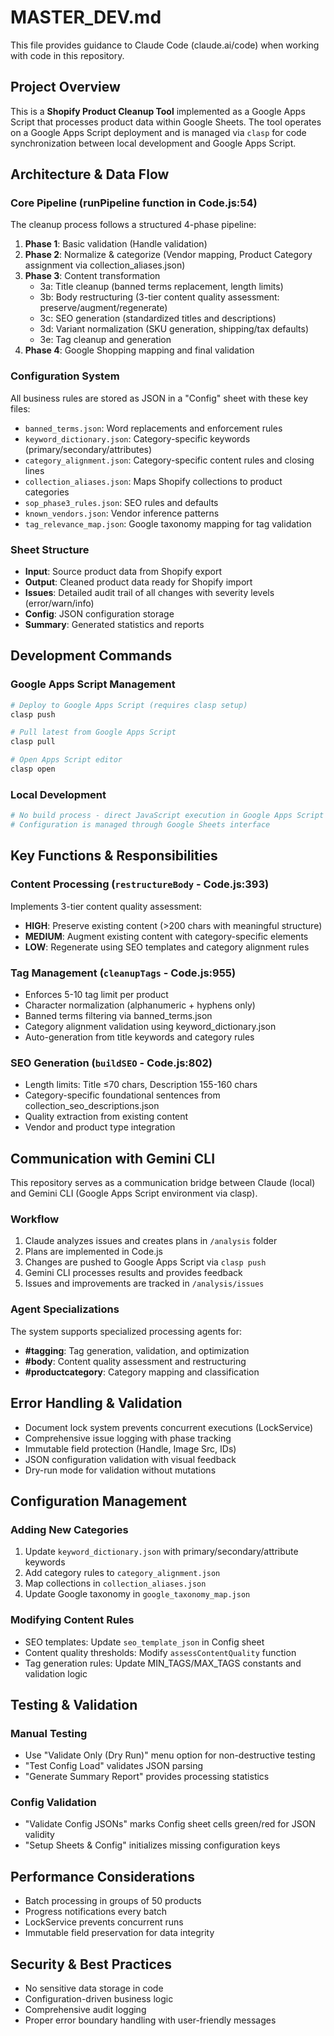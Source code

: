 # MASTER_DEV.md

This file provides guidance to Claude Code (claude.ai/code) when working with code in this repository.

## Project Overview

This is a **Shopify Product Cleanup Tool** implemented as a Google Apps Script that processes product data within Google Sheets. The tool operates on a Google Apps Script deployment and is managed via `clasp` for code synchronization between local development and Google Apps Script.

## Architecture & Data Flow

### Core Pipeline (runPipeline function in Code.js:54)
The cleanup process follows a structured 4-phase pipeline:

1. **Phase 1**: Basic validation (Handle validation)
2. **Phase 2**: Normalize & categorize (Vendor mapping, Product Category assignment via collection_aliases.json)
3. **Phase 3**: Content transformation
   - 3a: Title cleanup (banned terms replacement, length limits)
   - 3b: Body restructuring (3-tier content quality assessment: preserve/augment/regenerate)
   - 3c: SEO generation (standardized titles and descriptions)
   - 3d: Variant normalization (SKU generation, shipping/tax defaults)
   - 3e: Tag cleanup and generation
4. **Phase 4**: Google Shopping mapping and final validation

### Configuration System
All business rules are stored as JSON in a "Config" sheet with these key files:
- `banned_terms.json`: Word replacements and enforcement rules
- `keyword_dictionary.json`: Category-specific keywords (primary/secondary/attributes)
- `category_alignment.json`: Category-specific content rules and closing lines
- `collection_aliases.json`: Maps Shopify collections to product categories
- `sop_phase3_rules.json`: SEO rules and defaults
- `known_vendors.json`: Vendor inference patterns
- `tag_relevance_map.json`: Google taxonomy mapping for tag validation

### Sheet Structure
- **Input**: Source product data from Shopify export
- **Output**: Cleaned product data ready for Shopify import
- **Issues**: Detailed audit trail of all changes with severity levels (error/warn/info)
- **Config**: JSON configuration storage
- **Summary**: Generated statistics and reports

## Development Commands

### Google Apps Script Management
```bash
# Deploy to Google Apps Script (requires clasp setup)
clasp push

# Pull latest from Google Apps Script
clasp pull

# Open Apps Script editor
clasp open
```

### Local Development
```bash
# No build process - direct JavaScript execution in Google Apps Script environment
# Configuration is managed through Google Sheets interface
```

## Key Functions & Responsibilities

### Content Processing (`restructureBody` - Code.js:393)
Implements 3-tier content quality assessment:
- **HIGH**: Preserve existing content (>200 chars with meaningful structure)
- **MEDIUM**: Augment existing content with category-specific elements
- **LOW**: Regenerate using SEO templates and category alignment rules

### Tag Management (`cleanupTags` - Code.js:955)
- Enforces 5-10 tag limit per product
- Character normalization (alphanumeric + hyphens only)
- Banned terms filtering via banned_terms.json
- Category alignment validation using keyword_dictionary.json
- Auto-generation from title keywords and category rules

### SEO Generation (`buildSEO` - Code.js:802)
- Length limits: Title ≤70 chars, Description 155-160 chars
- Category-specific foundational sentences from collection_seo_descriptions.json
- Quality extraction from existing content
- Vendor and product type integration

## Communication with Gemini CLI

This repository serves as a communication bridge between Claude (local) and Gemini CLI (Google Apps Script environment via clasp). 

### Workflow
1. Claude analyzes issues and creates plans in `/analysis` folder
2. Plans are implemented in Code.js
3. Changes are pushed to Google Apps Script via `clasp push`
4. Gemini CLI processes results and provides feedback
5. Issues and improvements are tracked in `/analysis/issues`

### Agent Specializations
The system supports specialized processing agents for:
- **#tagging**: Tag generation, validation, and optimization
- **#body**: Content quality assessment and restructuring  
- **#productcategory**: Category mapping and classification

## Error Handling & Validation

- Document lock system prevents concurrent executions (LockService)
- Comprehensive issue logging with phase tracking
- Immutable field protection (Handle, Image Src, IDs)
- JSON configuration validation with visual feedback
- Dry-run mode for validation without mutations

## Configuration Management

### Adding New Categories
1. Update `keyword_dictionary.json` with primary/secondary/attribute keywords
2. Add category rules to `category_alignment.json`
3. Map collections in `collection_aliases.json`
4. Update Google taxonomy in `google_taxonomy_map.json`

### Modifying Content Rules
- SEO templates: Update `seo_template_json` in Config sheet
- Content quality thresholds: Modify `assessContentQuality` function
- Tag generation rules: Update MIN_TAGS/MAX_TAGS constants and validation logic

## Testing & Validation

### Manual Testing
- Use "Validate Only (Dry Run)" menu option for non-destructive testing
- "Test Config Load" validates JSON parsing
- "Generate Summary Report" provides processing statistics

### Config Validation
- "Validate Config JSONs" marks Config sheet cells green/red for JSON validity
- "Setup Sheets & Config" initializes missing configuration keys

## Performance Considerations

- Batch processing in groups of 50 products
- Progress notifications every batch
- LockService prevents concurrent runs
- Immutable field preservation for data integrity

## Security & Best Practices

- No sensitive data storage in code
- Configuration-driven business logic
- Comprehensive audit logging
- Proper error boundary handling with user-friendly messages